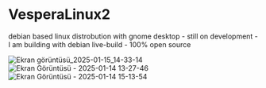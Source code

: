 # VesperaLinux2
debian based linux distrobution with gnome desktop - still on development - I am building with debian live-build - 100% open source

![Ekran görüntüsü_2025-01-15_14-33-14](https://github.com/user-attachments/assets/7d7ebd83-a94f-4a1d-94a1-d7fe2a9a54f2)
![Ekran Görüntüsü - 2025-01-14 13-27-46](https://github.com/user-attachments/assets/86a56286-5223-4696-83c7-39366027e1ad)
![Ekran Görüntüsü - 2025-01-14 15-13-54](https://github.com/user-attachments/assets/6881281b-8cd0-41bb-a0e8-d77c70d5d3e4)
